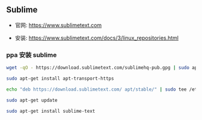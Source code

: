 ## Sublime
* 官网: https://www.sublimetext.com

* 安装: https://www.sublimetext.com/docs/3/linux_repositories.html


### ppa 安装 sublime
```sh
wget -qO - https://download.sublimetext.com/sublimehq-pub.gpg | sudo apt-key add -

sudo apt-get install apt-transport-https

echo "deb https://download.sublimetext.com/ apt/stable/" | sudo tee /etc/apt/sources.list.d/sublime-text.list

sudo apt-get update

sudo apt-get install sublime-text
```